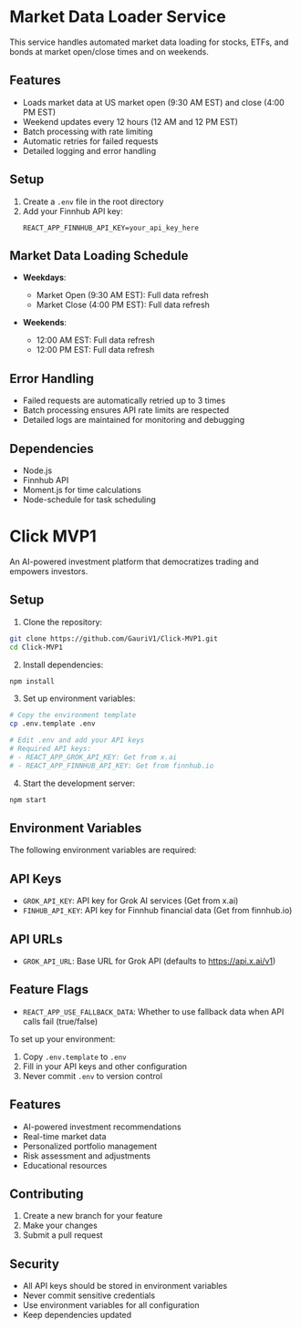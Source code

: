 # Market Data Loader Service

This service handles automated market data loading for stocks, ETFs, and bonds at market open/close times and on weekends.

## Features

- Loads market data at US market open (9:30 AM EST) and close (4:00 PM EST)
- Weekend updates every 12 hours (12 AM and 12 PM EST)
- Batch processing with rate limiting
- Automatic retries for failed requests
- Detailed logging and error handling

## Setup

1. Create a `.env` file in the root directory
2. Add your Finnhub API key:
   ```
   REACT_APP_FINNHUB_API_KEY=your_api_key_here
   ```

## Market Data Loading Schedule

- **Weekdays**:
  - Market Open (9:30 AM EST): Full data refresh
  - Market Close (4:00 PM EST): Full data refresh

- **Weekends**:
  - 12:00 AM EST: Full data refresh
  - 12:00 PM EST: Full data refresh

## Error Handling

- Failed requests are automatically retried up to 3 times
- Batch processing ensures API rate limits are respected
- Detailed logs are maintained for monitoring and debugging

## Dependencies

- Node.js
- Finnhub API
- Moment.js for time calculations
- Node-schedule for task scheduling

# Click MVP1

An AI-powered investment platform that democratizes trading and empowers investors.

## Setup

1. Clone the repository:
```bash
git clone https://github.com/GauriV1/Click-MVP1.git
cd Click-MVP1
```

2. Install dependencies:
```bash
npm install
```

3. Set up environment variables:
```bash
# Copy the environment template
cp .env.template .env

# Edit .env and add your API keys
# Required API keys:
# - REACT_APP_GROK_API_KEY: Get from x.ai
# - REACT_APP_FINNHUB_API_KEY: Get from finnhub.io
```

4. Start the development server:
```bash
npm start
```

## Environment Variables

The following environment variables are required:

## API Keys
- `GROK_API_KEY`: API key for Grok AI services (Get from x.ai)
- `FINHUB_API_KEY`: API key for Finnhub financial data (Get from finnhub.io)

## API URLs
- `GROK_API_URL`: Base URL for Grok API (defaults to https://api.x.ai/v1)

## Feature Flags
- `REACT_APP_USE_FALLBACK_DATA`: Whether to use fallback data when API calls fail (true/false)

To set up your environment:
1. Copy `.env.template` to `.env`
2. Fill in your API keys and other configuration
3. Never commit `.env` to version control

## Features

- AI-powered investment recommendations
- Real-time market data
- Personalized portfolio management
- Risk assessment and adjustments
- Educational resources

## Contributing

1. Create a new branch for your feature
2. Make your changes
3. Submit a pull request

## Security

- All API keys should be stored in environment variables
- Never commit sensitive credentials
- Use environment variables for all configuration
- Keep dependencies updated 